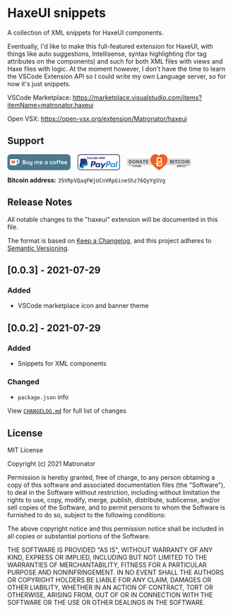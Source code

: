 # HaxeUI snippets

A collection of XML snippets for HaxeUI components.

Eventually, I'd like to make this full-featured extension for HaxeUI, with things like auto suggestions, Intellisense, syntax highlighting (for tag attributes on the components) and such for both XML files with views and Haxe files with logic. At the moment however, I don't have the time to learn the VSCode Extension API so I could write my own Language server, so for now it's just snippets.

VSCode Marketplace: https://marketplace.visualstudio.com/items?itemName=matronator.haxeui

Open VSX: https://open-vsx.org/extension/Matronator/haxeui

## Support

<div style="display:flex;align-items:center;justify-content:flex-start;flex-wrap:wrap;height:36px;"><a href="https://ko-fi.com/U7U2MDBC" target="_blank" style="margin-right:16px;"><img height="36" style="border:0px;height:36px;" src=".github/kofi2.png" alt="Buy Me a Coffee at ko-fi.com"></a>
<a href="https://www.paypal.me/matronator" target="_blank" style="margin-right:16px;"><img src=".github/paypal.png" height="36"></a>
<a href="https://www.blockchain.com/btc/payment_request?address=35VRpVQaqFWjUCnVRpGineShz76QyYgSVg" target="_blank"><img src=".github/RibbonDonateBitcoin.png" height="36"></a></div>

**Bitcoin address:** `35VRpVQaqFWjUCnVRpGineShz76QyYgSVg`

## Release Notes

All notable changes to the "haxeui" extension will be documented in this file.

The format is based on [Keep a Changelog](https://keepachangelog.com/en/1.0.0/), and this project adheres to [Semantic Versioning](https://semver.org/spec/v2.0.0.html).

## [0.0.3] - 2021-07-29

### Added

- VSCode marketplace icon and banner theme

## [0.0.2] - 2021-07-29

### Added

- Snippets for XML components

### Changed

- `package.json` info

View [`CHANGELOG.md`](https://github.com/matronator/haxeui-vscode/blob/main/CHANGELOG.md) for full list of changes

## License

MIT License

Copyright (c) 2021 Matronator

Permission is hereby granted, free of charge, to any person obtaining a copy
of this software and associated documentation files (the "Software"), to deal
in the Software without restriction, including without limitation the rights
to use, copy, modify, merge, publish, distribute, sublicense, and/or sell
copies of the Software, and to permit persons to whom the Software is
furnished to do so, subject to the following conditions:

The above copyright notice and this permission notice shall be included in all
copies or substantial portions of the Software.

THE SOFTWARE IS PROVIDED "AS IS", WITHOUT WARRANTY OF ANY KIND, EXPRESS OR
IMPLIED, INCLUDING BUT NOT LIMITED TO THE WARRANTIES OF MERCHANTABILITY,
FITNESS FOR A PARTICULAR PURPOSE AND NONINFRINGEMENT. IN NO EVENT SHALL THE
AUTHORS OR COPYRIGHT HOLDERS BE LIABLE FOR ANY CLAIM, DAMAGES OR OTHER
LIABILITY, WHETHER IN AN ACTION OF CONTRACT, TORT OR OTHERWISE, ARISING FROM,
OUT OF OR IN CONNECTION WITH THE SOFTWARE OR THE USE OR OTHER DEALINGS IN THE
SOFTWARE.
